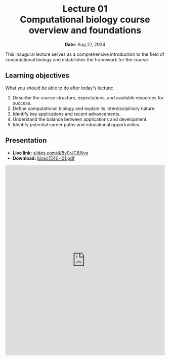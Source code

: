 <h1 align="center">
<b>Lecture 01</b><br>
Computational biology course overview and foundations
</h1>
<p align="center">
<b>Date:</b> Aug 27, 2024
</p>

This inaugural lecture serves as a comprehensive introduction to the field of computational biology and establishes the framework for the course.

## Learning objectives

What you should be able to do after today's lecture:

1.  Describe the course structure, expectations, and available resources for success.
2.  Define computational biology and explain its interdisciplinary nature.
3.  Identify key applications and recent advancements.
4.  Understand the balance between applications and development.
5.  Identify potential career paths and educational opportunities.

## Presentation

-   **Live link:** [slides.com/d/8v0rJC8/live](https://slides.com/d/8v0rJC8/live)
-   **Download:** [biosc1540-l01.pdf](/lectures/01/biosc1540-l01.pdf)

<iframe src="https://slides.com/aalexmmaldonado/biosc1540-l01/embed?byline=hidden&share=hidden" width="100%" height="600" title="BIOSC 1540: Lecture 01" scrolling="no" frameborder="0" webkitallowfullscreen mozallowfullscreen allowfullscreen></iframe>

<!--
Thoughts:

-   I was short about 15 minutes; maybe I was going to fast.
-   Some students said the career portion was helpful.
-   Essentially no questions.
-   Could go more in depth on the materials?
-   Probably should have mentioned brush up on fundamentals, or even gave a quick crash course to start next class.
-   Having the career at the beginning was weird, but useful.
-   People were very glad that coding was taken out of this class.
-   Definitely think that Python should be in replace of the special interests lectures.
-->
